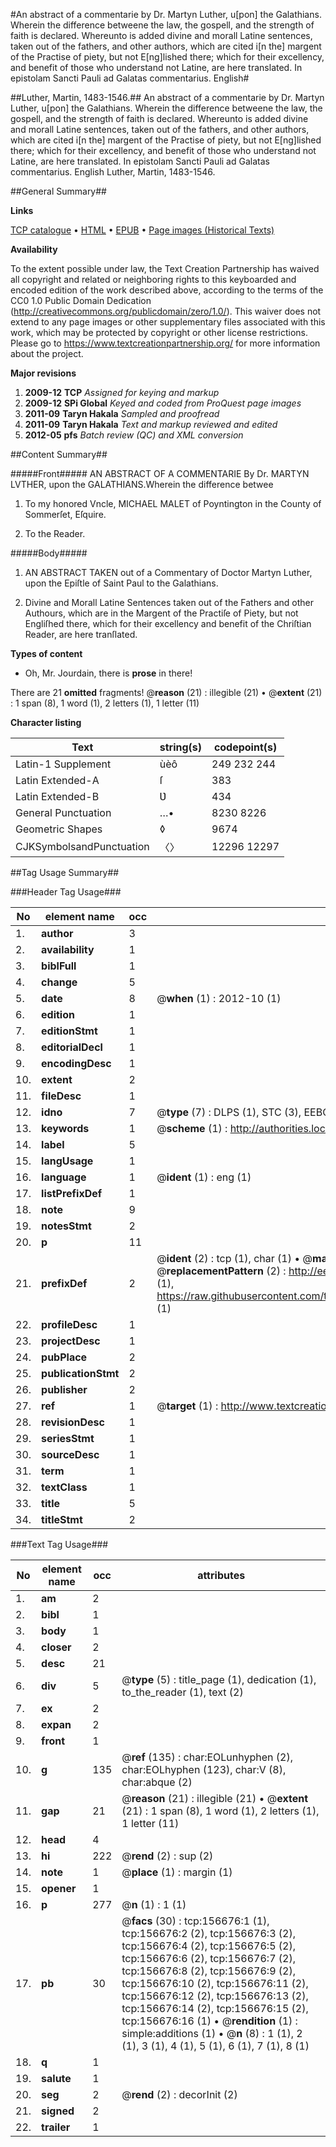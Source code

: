 #An abstract of a commentarie by Dr. Martyn Luther, u[pon] the Galathians. Wherein the difference betweene the law, the gospell, and the strength of faith is declared. Whereunto is added divine and morall Latine sentences, taken out of the fathers, and other authors, which are cited i[n the] margent of the Practise of piety, but not E[ng]lished there; which for their excellency, and benefit of those who understand not Latine, are here translated. In epistolam Sancti Pauli ad Galatas commentarius. English#

##Luther, Martin, 1483-1546.##
An abstract of a commentarie by Dr. Martyn Luther, u[pon] the Galathians. Wherein the difference betweene the law, the gospell, and the strength of faith is declared. Whereunto is added divine and morall Latine sentences, taken out of the fathers, and other authors, which are cited i[n the] margent of the Practise of piety, but not E[ng]lished there; which for their excellency, and benefit of those who understand not Latine, are here translated.
In epistolam Sancti Pauli ad Galatas commentarius. English
Luther, Martin, 1483-1546.

##General Summary##

**Links**

[TCP catalogue](http://www.ota.ox.ac.uk/tcp/)  • 
[HTML](http://tei.it.ox.ac.uk/tcp/Texts-HTML/free/A88/A88657.html)  • 
[EPUB](http://tei.it.ox.ac.uk/tcp/Texts-EPUB/free/A88/A88657.epub) • 
[Page images (Historical Texts)](https://historicaltexts.jisc.ac.uk/eebo-99871300e)

**Availability**

To the extent possible under law, the Text Creation Partnership has waived all copyright and related or neighboring rights to this keyboarded and encoded edition of the work described above, according to the terms of the CC0 1.0 Public Domain Dedication (http://creativecommons.org/publicdomain/zero/1.0/). This waiver does not extend to any page images or other supplementary files associated with this work, which may be protected by copyright or other license restrictions. Please go to https://www.textcreationpartnership.org/ for more information about the project.

**Major revisions**

1. __2009-12__ __TCP__ *Assigned for keying and markup*
1. __2009-12__ __SPi Global__ *Keyed and coded from ProQuest page images*
1. __2011-09__ __Taryn Hakala__ *Sampled and proofread*
1. __2011-09__ __Taryn Hakala__ *Text and markup reviewed and edited*
1. __2012-05__ __pfs__ *Batch review (QC) and XML conversion*

##Content Summary##

#####Front#####
AN ABSTRACT OF A COMMENTARIE By Dr. MARTYN LVTHER, upon the GALATHIANS.Wherein the difference betwee
1. To my honored Vncle, MICHAEL MALET of Poyntington in the County of Sommerſet, Eſquire.

1. To the Reader.

#####Body#####

1. AN ABSTRACT TAKEN out of a Commentary of Doctor Martyn Luther, upon the Epiſtle of Saint Paul to the Galathians.

1. Divine and Morall Latine Sentences taken out of the Fathers and other Authours, which are in the Margent of the Practiſe of Piety, but not Engliſhed there, which for their excellency and benefit of the Chriſtian Reader, are here tranſlated.

**Types of content**

  * Oh, Mr. Jourdain, there is **prose** in there!

There are 21 **omitted** fragments! 
 @__reason__ (21) : illegible (21)  •  @__extent__ (21) : 1 span (8), 1 word (1), 2 letters (1), 1 letter (11)

**Character listing**


|Text|string(s)|codepoint(s)|
|---|---|---|
|Latin-1 Supplement|ùèô|249 232 244|
|Latin Extended-A|ſ|383|
|Latin Extended-B|Ʋ|434|
|General Punctuation|…•|8230 8226|
|Geometric Shapes|◊|9674|
|CJKSymbolsandPunctuation|〈〉|12296 12297|

##Tag Usage Summary##

###Header Tag Usage###

|No|element name|occ|attributes|
|---|---|---|---|
|1.|__author__|3||
|2.|__availability__|1||
|3.|__biblFull__|1||
|4.|__change__|5||
|5.|__date__|8| @__when__ (1) : 2012-10 (1)|
|6.|__edition__|1||
|7.|__editionStmt__|1||
|8.|__editorialDecl__|1||
|9.|__encodingDesc__|1||
|10.|__extent__|2||
|11.|__fileDesc__|1||
|12.|__idno__|7| @__type__ (7) : DLPS (1), STC (3), EEBO-CITATION (1), PROQUEST (1), VID (1)|
|13.|__keywords__|1| @__scheme__ (1) : http://authorities.loc.gov/ (1)|
|14.|__label__|5||
|15.|__langUsage__|1||
|16.|__language__|1| @__ident__ (1) : eng (1)|
|17.|__listPrefixDef__|1||
|18.|__note__|9||
|19.|__notesStmt__|2||
|20.|__p__|11||
|21.|__prefixDef__|2| @__ident__ (2) : tcp (1), char (1)  •  @__matchPattern__ (2) : ([0-9\-]+):([0-9IVX]+) (1), (.+) (1)  •  @__replacementPattern__ (2) : http://eebo.chadwyck.com/downloadtiff?vid=$1&page=$2 (1), https://raw.githubusercontent.com/textcreationpartnership/Texts/master/tcpchars.xml#$1 (1)|
|22.|__profileDesc__|1||
|23.|__projectDesc__|1||
|24.|__pubPlace__|2||
|25.|__publicationStmt__|2||
|26.|__publisher__|2||
|27.|__ref__|1| @__target__ (1) : http://www.textcreationpartnership.org/docs/. (1)|
|28.|__revisionDesc__|1||
|29.|__seriesStmt__|1||
|30.|__sourceDesc__|1||
|31.|__term__|1||
|32.|__textClass__|1||
|33.|__title__|5||
|34.|__titleStmt__|2||


###Text Tag Usage###

|No|element name|occ|attributes|
|---|---|---|---|
|1.|__am__|2||
|2.|__bibl__|1||
|3.|__body__|1||
|4.|__closer__|2||
|5.|__desc__|21||
|6.|__div__|5| @__type__ (5) : title_page (1), dedication (1), to_the_reader (1), text (2)|
|7.|__ex__|2||
|8.|__expan__|2||
|9.|__front__|1||
|10.|__g__|135| @__ref__ (135) : char:EOLunhyphen (2), char:EOLhyphen (123), char:V (8), char:abque (2)|
|11.|__gap__|21| @__reason__ (21) : illegible (21)  •  @__extent__ (21) : 1 span (8), 1 word (1), 2 letters (1), 1 letter (11)|
|12.|__head__|4||
|13.|__hi__|222| @__rend__ (2) : sup (2)|
|14.|__note__|1| @__place__ (1) : margin (1)|
|15.|__opener__|1||
|16.|__p__|277| @__n__ (1) : 1 (1)|
|17.|__pb__|30| @__facs__ (30) : tcp:156676:1 (1), tcp:156676:2 (2), tcp:156676:3 (2), tcp:156676:4 (2), tcp:156676:5 (2), tcp:156676:6 (2), tcp:156676:7 (2), tcp:156676:8 (2), tcp:156676:9 (2), tcp:156676:10 (2), tcp:156676:11 (2), tcp:156676:12 (2), tcp:156676:13 (2), tcp:156676:14 (2), tcp:156676:15 (2), tcp:156676:16 (1)  •  @__rendition__ (1) : simple:additions (1)  •  @__n__ (8) : 1 (1), 2 (1), 3 (1), 4 (1), 5 (1), 6 (1), 7 (1), 8 (1)|
|18.|__q__|1||
|19.|__salute__|1||
|20.|__seg__|2| @__rend__ (2) : decorInit (2)|
|21.|__signed__|2||
|22.|__trailer__|1||
